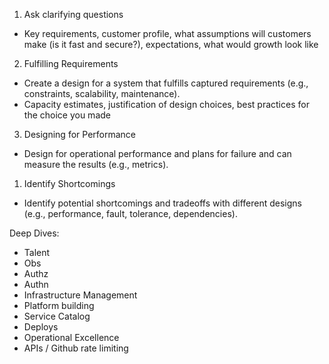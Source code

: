 
1. Ask clarifying questions
- Key requirements, customer profile, what assumptions will customers make (is it fast and secure?), expectations, what would growth look like
2. Fulfilling Requirements
- Create a design for a system that fulfills captured requirements (e.g., constraints, scalability, maintenance).
- Capacity estimates, justification of design choices, best practices for the choice you made
3. Designing for Performance
- Design for operational performance and plans for failure and can measure the results (e.g., metrics).
1. Identify Shortcomings 
- Identify potential shortcomings and tradeoffs with different designs (e.g., performance, fault, tolerance, dependencies).

Deep Dives:
- Talent
- Obs
- Authz
- Authn
- Infrastructure Management
- Platform building
- Service Catalog
- Deploys
- Operational Excellence
- APIs / Github rate limiting